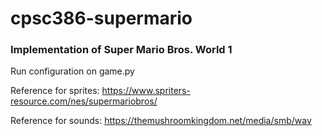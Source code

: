 # cpsc386-supermario

### Implementation of Super Mario Bros. World 1
Run configuration on game.py

Reference for sprites: https://www.spriters-resource.com/nes/supermariobros/

Reference for sounds: https://themushroomkingdom.net/media/smb/wav
